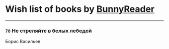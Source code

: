 # Wish list of books by [BunnyReader](https://plus.google.com/u/0/117953264019715943446/)
---

### `78` Не стреляйте в белых лебедей
Борис Васильев

